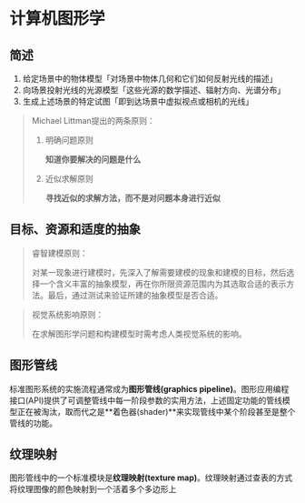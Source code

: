 # 计算机图形学

## 简述

1. 给定场景中的物体模型「对场景中物体几何和它们如何反射光线的描述」
2. 向场景投射光线的光源模型「这些光源的数学描述、辐射方向、光谱分布」
3. 生成上述场景的特定试图「即到达场景中虚拟视点或相机的光线」

> Michael Littman提出的两条原则：
>
> 1. 明确问题原则
>
>    **知道你要解决的问题是什么**
>
> 2. 近似求解原则
>
>    **寻找近似的求解方法，而不是对问题本身进行近似**

## 目标、资源和适度的抽象

> 睿智建模原则：
>
> 对某一现象进行建模时，先深入了解需要建模的现象和建模的目标，然后选择一个含义丰富的抽象模型，再在你所限资源范围内为其选取合适的表示方法。最后，通过测试来验证所建的抽象模型是否合适。

> 视觉系统影响原则：
>
> 在求解图形学问题和构建模型时需考虑人类视觉系统的影响。

## 图形管线

标准图形系统的实施流程通常成为**图形管线(graphics pipeline)**。图形应用编程接口(API)提供了可调整管线中每一阶段参数的实用方法，上述固定功能的管线模型正在被淘汰，取而代之是**着色器(shader)**来实现管线中某个阶段甚至是整个管线的功能。

## 纹理映射

图形管线中的一个标准模块是**纹理映射(texture map)**。纹理映射通过查表的方式将纹理图像的颜色映射到一个活着多个多边形上